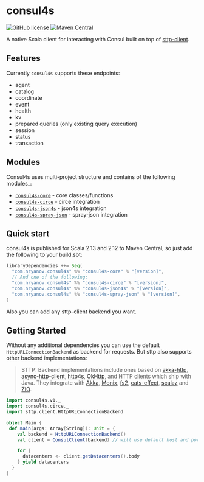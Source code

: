 # consul4s

[![GitHub license](https://img.shields.io/github/license/nryanov/consul4s)](https://github.com/nryanov/consul4s/blob/master/LICENSE.txt)
[![Maven Central](https://maven-badges.herokuapp.com/maven-central/com.nryanov.consul4s/consul4s-core_2.13/badge.svg)](https://maven-badges.herokuapp.com/maven-central/com.nryanov.consul4s/consul4s-core_2.13)
 
A native Scala client for interacting with Consul built on top of [sttp-client](https://github.com/softwaremill/sttp). 

## Features
Currently `consul4s` supports these endpoints:
- agent
- catalog
- coordinate
- event
- health
- kv
- prepared queries (only existing query execution)
- session
- status
- transaction

## Modules
Consul4s uses multi-project structure and contains of the following modules_:

* [`consul4s-core`](modules/core) - core classes/functions
* [`consul4s-circe`](modules/circe) - circe integration
* [`consul4s-json4s`](modules/json4s) - json4s integration
* [`consul4s-spray-json`](modules/spray-json) - spray-json integration

## Quick start
consul4s is published for Scala 2.13 and 2.12 to Maven Central, so just add the following to your build.sbt:

```sbt
libraryDependencies ++= Seq(
  "com.nryanov.consul4s" %% "consul4s-core" % "[version]",
  // And one of the following:
  "com.nryanov.consul4s" %% "consul4s-circe" % "[version]",
  "com.nryanov.consul4s" %% "consul4s-json4s" % "[version]",
  "com.nryanov.consul4s" %% "consul4s-spray-json" % "[version]",
)
```

Also you can add any sttp-client backend you want. 

## Getting Started
Without any additional dependencies you can use the default `HttpURLConnectionBackend` as backend for requests. But sttp also supports other backend implementations:
> STTP: Backend implementations include ones based on [akka-http](https://doc.akka.io/docs/akka-http/current/scala/http/), [async-http-client](https://github.com/AsyncHttpClient/async-http-client), [http4s](https://http4s.org), [OkHttp](http://square.github.io/okhttp/), and HTTP clients which ship with Java. They integrate with [Akka](https://akka.io), [Monix](https://monix.io), [fs2](https://github.com/functional-streams-for-scala/fs2), [cats-effect](https://github.com/typelevel/cats-effect), [scalaz](https://github.com/scalaz/scalaz) and [ZIO](https://github.com/zio/zio).

```scala
import consul4s.v1._
import consul4s.circe._
import sttp.client.HttpURLConnectionBackend

object Main {
 def main(args: Array[String]): Unit = {
    val backend = HttpURLConnectionBackend()
    val client = ConsulClient(backend) // will use default host and port: http://localhost:8500

    for {
      datacenters <- client.getDatacenters().body
    } yield datacenters
  }
}
```